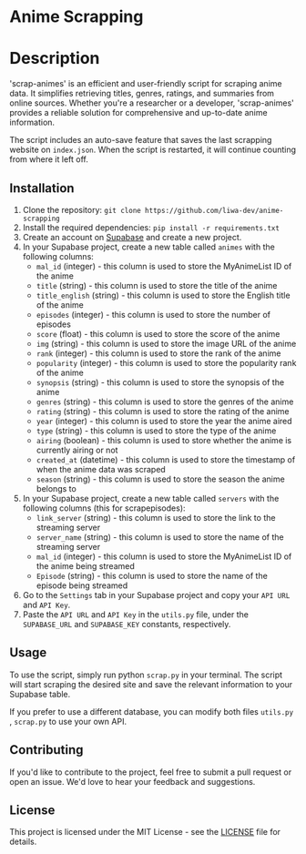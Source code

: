 ﻿# Anime Scrapping

# Description

'scrap-animes' is an efficient and user-friendly script for scraping anime data. It simplifies retrieving titles, genres, ratings, and summaries from online sources. Whether you're a researcher or a developer, 'scrap-animes' provides a reliable solution for comprehensive and up-to-date anime information.

The script includes an auto-save feature that saves the last scrapping website on `index.json`. When the script is restarted, it will continue counting from where it left off.

## Installation

1. Clone the repository: `git clone https://github.com/liwa-dev/anime-scrapping`
2. Install the required dependencies: `pip install -r requirements.txt`
3. Create an account on [Supabase](https://supabase.io/) and create a new project.
4. In your Supabase project, create a new table called `animes` with the following columns:
   * `mal_id` (integer) - this column is used to store the MyAnimeList ID of the anime
   * `title` (string) - this column is used to store the title of the anime
   * `title_english` (string) - this column is used to store the English title of the anime
   * `episodes` (integer) - this column is used to store the number of episodes
   * `score` (float) - this column is used to store the score of the anime
   * `img` (string) - this column is used to store the image URL of the anime
   * `rank` (integer) - this column is used to store the rank of the anime
   * `popularity` (integer) - this column is used to store the popularity rank of the anime
   * `synopsis` (string) - this column is used to store the synopsis of the anime
   * `genres` (string) - this column is used to store the genres of the anime
   * `rating` (string) - this column is used to store the rating of the anime
   * `year` (integer) - this column is used to store the year the anime aired
   * `type` (string) - this column is used to store the type of the anime
   * `airing` (boolean) - this column is used to store whether the anime is currently airing or not
   * `created_at` (datetime) - this column is used to store the timestamp of when the anime data was scraped
   * `season` (string) - this column is used to store the season the anime belongs to
5. In your Supabase project, create a new table called `servers` with the following columns (this for scrapepisodes):
   * `link_server` (string) - this column is used to store the link to the streaming server
   * `server_name` (string) - this column is used to store the name of the streaming server
   * `mal_id` (integer) - this column is used to store the MyAnimeList ID of the anime being streamed
   * `Episode` (string) - this column is used to store the name of the episode being streamed
6. Go to the `Settings` tab in your Supabase project and copy your `API URL` and `API Key`.
7. Paste the `API URL` and `API Key` in the `utils.py` file, under the `SUPABASE_URL` and `SUPABASE_KEY` constants, respectively.

## Usage

To use the script, simply run python `scrap.py` in your terminal. The script will start scraping the desired site and save the relevant information to your Supabase table.

If you prefer to use a different database, you can modify both files `utils.py` , `scrap.py` to use your own API.

## Contributing

If you'd like to contribute to the project, feel free to submit a pull request or open an issue. We'd love to hear your feedback and suggestions.

## License

This project is licensed under the MIT License - see the [LICENSE](LICENSE) file for details.
